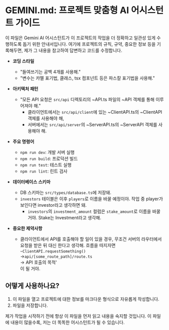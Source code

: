 # GEMINI.md: 프로젝트 맞춤형 AI 어시스턴트 가이드

이 파일은 Gemini AI 어시스턴트가 이 프로젝트의 작업을 더 정확하고 일관성 있게 수행하도록 돕기 위한 안내서입니다. 여기에 프로젝트의 규칙, 규약, 중요한 정보 등을 기록해두면, 제가 그 내용을 참고하여 답변하고 코드를 수정합니다.

*   **코딩 스타일**
    * "들여쓰기는 공백 4개를 사용해."
    * "변수는 카멜 표기법, 클래스, tsx 컴포넌트 등은 파스칼 표기법을 사용해."
*   **아키텍처 패턴**
    * "모든 API 요청은 `src/api` 디렉토리의 ~API.ts 파일의 ~API 객체를 통해 이루어져야 해."
        * 클라이언트에서는 `src/api/client`에 있는 ~ClientAPI.ts의 ~ClientAPI 객체를 사용해야 해,
        * 서버에서는 `src/api/server`의 ~ServerAPI.ts의 ~ServerAPI 객체를 사용해야 해.

*   **주요 명령어**
    *   `npm run dev`: 개발 서버 실행
    *   `npm run build`: 프로덕션 빌드
    *   `npm run test`: 테스트 실행
    *   `npm run lint`: 린트 검사
*   **데이터베이스 스키마**
    * DB 스키마는 `src/types/database.ts`에 저장돼.
    * `investors` 테이블은 이후 `players`로 이름을 바꿀 예정이야. 작업 중 player가 보인다면 investor라고 생각하면 돼.
        * `investors`의 `investment_amount` 컬럼은 `stake_amount`로 이름을 바꿀 거야. Stake는 Investment라고 생각해.
*   **중요한 제약사항**
    * 클라이언트에서 API를 호출해야 할 일이 있을 경우, 무조건 서버의 라우터에서 요청을 받은 뒤 대신 한다고 생각해. 흐름을 따지자면<br>
    `~ClientAPI.requestSomething()`<br>
    ->`api/[some_route_path]/route.ts`<br>
    -> API 호출의 목적'<br>
    이 될 거야.

## 어떻게 사용하나요?

1.  이 파일을 열고 프로젝트에 대한 정보를 마크다운 형식으로 자유롭게 작성합니다.
2.  파일을 저장합니다.

제가 작업을 시작하기 전에 항상 이 파일을 먼저 읽고 내용을 숙지할 것입니다. 이 파일에 내용이 많을수록, 저는 더 똑똑한 어시스턴트가 될 수 있습니다.
